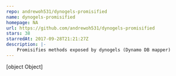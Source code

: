 ```yaml
---
repo: andrewoh531/dynogels-promisified
name: dynogels-promisified
homepage: NA
url: https://github.com/andrewoh531/dynogels-promisified
stars: 38
starredAt: 2017-09-28T21:21:27Z
description: |-
    Promisifies methods exposed by dynogels (Dynamo DB mapper)
---
```


[object Object]
